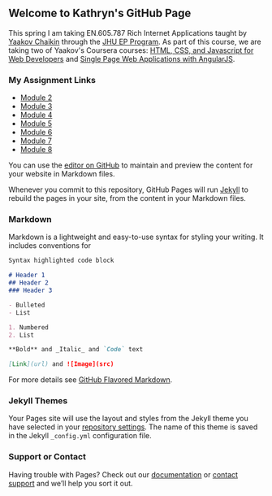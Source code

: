## Welcome to Kathryn's GitHub Page

This spring I am taking EN.605.787 Rich Internet Applications taught by [Yaakov Chaikin](https://www.coursera.org/instructor/yaakov-chaikin) through the [JHU EP Program](https://ep.jhu.edu/). As part of this course, we are taking two of Yaakov's Coursera courses: [HTML, CSS, and Javascript for Web Developers](https://www.coursera.org/learn/html-css-javascript-for-web-developers/home/welcome) and [Single Page Web Applications with AngularJS](https://www.coursera.org/learn/single-page-web-apps-with-angularjs/home/welcome).

### My Assignment Links
- [Module 2](https://kahowser.github.io/jhu-ajax/mod2_solution/)
- [Module 3](https://kahowser.github.io/jhu-ajax/mod3_solution/)
- [Module 4](https://kahowser.github.io/jhu-ajax/mod4_solution/)
- [Module 5](https://kahowser.github.io/jhu-ajax/mod5_solution/)
- [Module 6](https://kahowser.github.io/jhu-ajax/mod6_solution/)
- [Module 7](https://kahowser.github.io/jhu-ajax/mod7_solution/)
- [Module 8](https://kahowser.github.io/jhu-ajax/mod8_solution/)


You can use the [editor on GitHub](https://github.com/kahowser/jhu-ajax/edit/master/README.md) to maintain and preview the content for your website in Markdown files.

Whenever you commit to this repository, GitHub Pages will run [Jekyll](https://jekyllrb.com/) to rebuild the pages in your site, from the content in your Markdown files.

### Markdown

Markdown is a lightweight and easy-to-use syntax for styling your writing. It includes conventions for

```markdown
Syntax highlighted code block

# Header 1
## Header 2
### Header 3

- Bulleted
- List

1. Numbered
2. List

**Bold** and _Italic_ and `Code` text

[Link](url) and ![Image](src)
```

For more details see [GitHub Flavored Markdown](https://guides.github.com/features/mastering-markdown/).

### Jekyll Themes

Your Pages site will use the layout and styles from the Jekyll theme you have selected in your [repository settings](https://github.com/kahowser/jhu-ajax/settings). The name of this theme is saved in the Jekyll `_config.yml` configuration file.

### Support or Contact

Having trouble with Pages? Check out our [documentation](https://help.github.com/categories/github-pages-basics/) or [contact support](https://github.com/contact) and we’ll help you sort it out.
